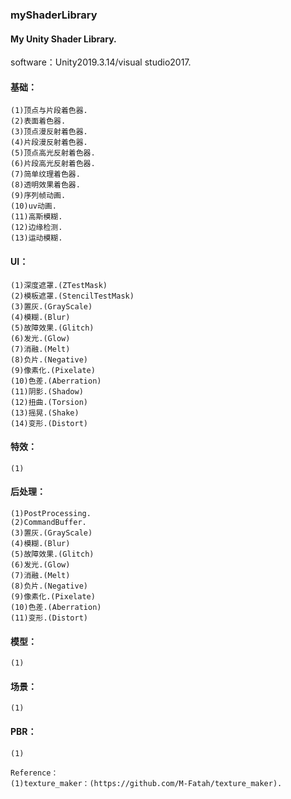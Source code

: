 ### myShaderLibrary
#### My Unity Shader Library.

software：Unity2019.3.14/visual studio2017.

#### 基础：
    (1)顶点与片段着色器.
    (2)表面着色器.
    (3)顶点漫反射着色器.
    (4)片段漫反射着色器.
    (5)顶点高光反射着色器.
    (6)片段高光反射着色器.
    (7)简单纹理着色器.
    (8)透明效果着色器.
    (9)序列帧动画.
    (10)uv动画.
    (11)高斯模糊.
    (12)边缘检测.
    (13)运动模糊.
	
#### UI：
    (1)深度遮罩.(ZTestMask)
    (2)模板遮罩.(StencilTestMask)
    (3)置灰.(GrayScale)
    (4)模糊.(Blur)
    (5)故障效果.(Glitch)
    (6)发光.(Glow)
    (7)消融.(Melt)
    (8)负片.(Negative)
    (9)像素化.(Pixelate)
    (10)色差.(Aberration)
    (11)阴影.(Shadow)
    (12)扭曲.(Torsion)
    (13)摇晃.(Shake)
    (14)变形.(Distort)
	
#### 特效：
    (1)
	
#### 后处理：
    (1)PostProcessing.
    (2)CommandBuffer.
    (3)置灰.(GrayScale)
    (4)模糊.(Blur)
    (5)故障效果.(Glitch)
    (6)发光.(Glow)
    (7)消融.(Melt)
    (8)负片.(Negative)
    (9)像素化.(Pixelate)
    (10)色差.(Aberration)
    (11)变形.(Distort)
	
#### 模型：
    (1)
	
#### 场景：
    (1)
		
#### PBR：
    (1)
	
	Reference：
    (1)texture_maker：(https://github.com/M-Fatah/texture_maker).